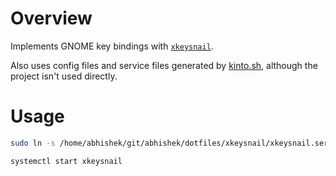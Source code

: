 # Overview

Implements GNOME key bindings with [`xkeysnail`](https://github.com/mooz/xkeysnail).

Also uses config files and service files generated by [kinto.sh](https://github.com/rbreaves/kinto), although the project isn't used directly.

# Usage

```bash
sudo ln -s /home/abhishek/git/abhishek/dotfiles/xkeysnail/xkeysnail.service /lib/systemd/system/xkeysnail.service

systemctl start xkeysnail
```
